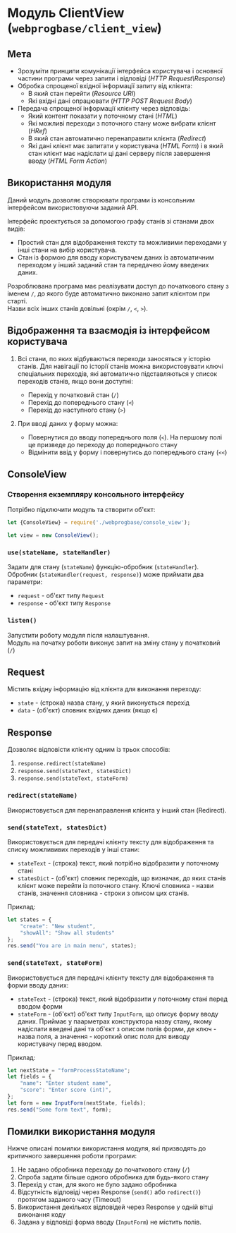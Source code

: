 # Модуль **ClientView** (`webprogbase/client_view`)

## Мета

* Зрозуміти принципи комунікації інтерфейса користувача і основної частини програми через запити і відповіді (_HTTP Request\Response_)
* Обробка спрощеної вхідної інформації запиту від клієнта:
  * В який стан перейти (_Resource URI_)
  * Які вхідні дані опрацювати (_HTTP POST Request Body_)
* Передача спрощеної інформації клієнту через відповідь:
  * Який контент показати у поточному стані (_HTML_)
  * Які можливі переходи з поточного стану може вибрати клієнт (_HRef_)
  * В який стан автоматично перенаправити клієнта (_Redirect_)
  * Які дані клієнт має запитати у користувача (_HTML Form_) і в який стан клієнт має надіслати ці дані серверу після завершення вводу (_HTML Form Action_)

## Використання модуля

Даний модуль дозволяє створювати програми із консольним інтерфейсом використовуючи заданий API.

Інтерфейс проектується за допомогою графу станів зі станами двох видів:

* Простий стан для відображення тексту та можливими переходами у інші стани на вибір користувача.
* Стан із формою для вводу користувачем даних із автоматичним переходом у інший заданий стан та передачею йому введених даних.

Розроблювана програма має реалізувати доступ до початкового стану з іменем `/`, до якого буде автоматично виконано запит клієнтом при старті.  
Назви всіх інших станів довільні (окрім `/`, `<`, `>`).

## Відображення та взаємодія із інтерфейсом користувача

1. Всі стани, по яких відбуваються переходи заносяться у історію станів. Для навігації по історії станів можна використовувати ключі спеціальних переходів, які автоматично підставляються у список переходів станів, якщо вони доступні:

    * Перехід у початковий стан (`/`)
    * Перехід до попереднього стану (`<`)
    * Перехід до наступного стану (`>`)

1. При вводі даних у форму можна:

    * Повернутися до вводу попереднього поля (`<`). На першому полі це призведе до переходу до попереднього стану
    * Відмінити ввід у форму і повернутись до попереднього стану (`<<`)

## ConsoleView

### Створення екземпляру консольного інтерфейсу

Потрібно підключити модуль та створити об'єкт:

```js
let {ConsoleView} = require('./webprogbase/console_view');

let view = new ConsoleView();
```

### `use(stateName, stateHandler)`

Задати для стану (`stateName`) функцію-обробник (`stateHandler`).  
Обробник (`stateHandler(request, response)`) може приймати два параметри:

* `request` - об'єкт типу `Request`
* `response` - об'єкт типу `Response`

### `listen()`

Запустити роботу модуля після налаштування.  
Модуль на початку роботи виконує запит на зміну стану у початковий (`/`)

## Request

Містить вхідну інформацію від клієнта для виконання переходу:

* `state` - (строка) назва стану, у який виконується перехід
* `data` - (об'єкт) словник вхідних даних (якщо є)

## Response

Дозволяє відповісти клієнту одним із трьох способів:

1. `response.redirect(stateName)`
1. `response.send(stateText, statesDict)`
1. `response.send(stateText, stateForm)`

### `redirect(stateName)`

Використовується для перенаправлення клієнта у інший стан (Redirect).

### `send(stateText, statesDict)`

Використовується для передачі клієнту тексту для відображення та списку можлививих переходів у інші стани:

* `stateText` - (строка) текст, який потрібно відобразити у поточному стані
* `statesDict` - (об'єкт) словник переходів, що визначає, до яких станів клієнт може перейти із поточного стану. Ключі словника - назви станів, значення словника - строки з описом цих станів.

Приклад:

```js
let states = {
    "create": "New student",
    "showAll": "Show all students"
};
res.send("You are in main menu", states);
```

### `send(stateText, stateForm)`

Використовується для передачі клієнту тексту для відображення та форми вводу даних:

* `stateText` - (строка) текст, який відобразити у поточному стані перед вводом форми
* `stateForm` - (об'єкт) об'єкт  типу `InputForm`, що описує форму вводу даних. Приймає у паарметрах конструктора назву стану, якому надіслати введені дані та об'єкт з описом полів форми, де ключ - назва поля, а значення - короткий опис поля для виводу користувачу перед вводом.

Приклад:

```js
let nextState = "formProcessStateName";
let fields = {
    "name": "Enter student name",
    "score": "Enter score (int)",
};
let form = new InputForm(nextState, fields);
res.send("Some form text", form);
```

## Помилки використання модуля

Нижче описані помилки використання модуля, які призводять до критичного завершення роботи програми:

1. Не задано обробника переходу до початкового стану (`/`)
1. Спроба задати більше одного обробника для будь-якого стану
1. Перехід у стан, для якого не було задано обробника
1. Відсутність відповіді через Response (`send()` або `redirect()`) протягом заданого часу (Timeout)
1. Використання декількох відповідей через Response у одній вітці виконання коду
1. Задана у відповіді форма вводу (`InputForm`) не містить полів.